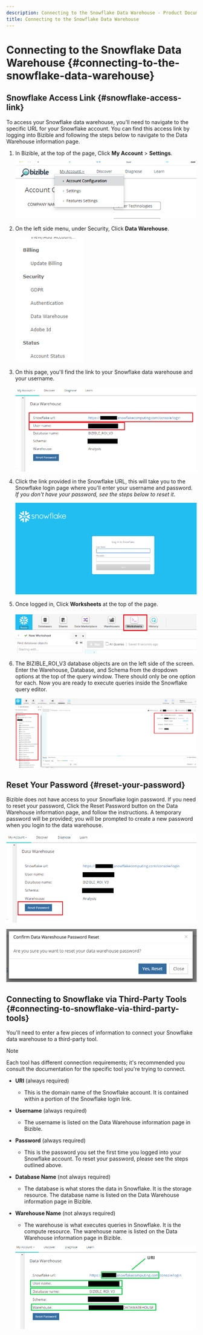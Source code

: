 ```yaml
---
description: Connecting to the Snowflake Data Warehouse - Product Documentation
title: Connecting to the Snowflake Data Warehouse
---
```


# Connecting to the Snowflake Data Warehouse {#connecting-to-the-snowflake-data-warehouse}

## Snowflake Access Link {#snowflake-access-link}

To access your Snowflake data warehouse, you'll need to navigate to the specific URL for your Snowflake account.  You can find this access link by logging into Bizible and following the steps below to navigate to the Data Warehouse information page.

1. In Bizible, at the top of the page, Click **My Account** > **Settings**.

   ![](assets/connecting-to-the-snowflake-data-warehouse-1.png)

1. On the left side menu, under Security, Click **Data Warehouse**.

   ![](assets/connecting-to-the-snowflake-data-warehouse-2.png)

1. On this page, you'll find the link to your Snowflake data warehouse and your username.

   ![](assets/connecting-to-the-snowflake-data-warehouse-3.png)

1. Click the link provided in the Snowflake URL, this will take you to the Snowflake login page where you'll enter your username and password. _If you don't have your password, see the steps below to reset it_.

   ![](assets/connecting-to-the-snowflake-data-warehouse-4.png)

1. Once logged in, Click **Worksheets** at the top of the page.

   ![](assets/connecting-to-the-snowflake-data-warehouse-5.png)

1. The BIZIBLE_ROI_V3 database objects are on the left side of the screen.  Enter the Warehouse, Database, and Schema from the dropdown options at the top of the query window.  There should only be one option for each.  Now you are ready to execute queries inside the Snowflake query editor.

   ![](assets/connecting-to-the-snowflake-data-warehouse-6.png)

## Reset Your Password {#reset-your-password}

Bizible does not have access to your Snowflake login password.  If you need to reset your password, Click the Reset Password button on the Data Warehouse information page, and follow the instructions.  A temporary password will be provided; you will be prompted to create a new password when you login to the data warehouse.

   ![](assets/connecting-to-the-snowflake-data-warehouse-7.png)

   ![](assets/connecting-to-the-snowflake-data-warehouse-8.png)

## Connecting to Snowflake via Third-Party Tools {#connecting-to-snowflake-via-third-party-tools}

You'll need to enter a few pieces of information to connect your Snowflake data warehouse to a third-party tool.  

>[!NOTE]
>
>Each tool has different connection requirements; it's recommended you consult the documentation for the specific tool you're trying to connect.

* **URI** (always required)
  * This is the domain name of the Snowflake account.  It is contained within a portion of the Snowflake login link.  
* **Username** (always required)
  * The username is listed on the Data Warehouse information page in Bizible.
* **Password** (always required)
  * This is the password you set the first time you logged into your Snowflake account.  To reset your password, please see the steps outlined above.
* **Database Name** (not always required)
  * The database is what stores the data in Snowflake. It is the storage resource. The database name is listed on the Data Warehouse information page in Bizible.
* **Warehouse Name** (not always required)
  * The warehouse is what executes queries in Snowflake. It is the compute resource.  The warehouse name is listed on the Data Warehouse information page in Bizible.

   ![](assets/connecting-to-the-snowflake-data-warehouse-9.png)
